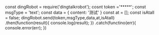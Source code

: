 const dingRobot = require('dingtalkrobot');
cosnt token ='*****';
const msgType = 'text';
const data = {
    content: '测试'
}
const at = [];
const isAtall = false;
dingRobot.send(token,msgType,data,at,isAtall)
    .then(function(result){
        console.log(result);
    })
    .catch(functino(err){
        console.error(err);
    })
